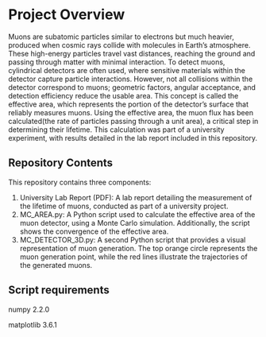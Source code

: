 # Project Overview
Muons are subatomic particles similar to electrons but much heavier, produced when cosmic rays collide with molecules in Earth’s atmosphere. These high-energy particles travel vast distances, reaching the ground and passing through matter with minimal interaction. To detect muons, cylindrical detectors are often used, where sensitive materials within the detector capture particle interactions. However, not all collisions within the detector correspond to muons; geometric factors, angular acceptance, and detection efficiency reduce the usable area. This concept is called the effective area, which represents the portion of the detector’s surface that reliably measures muons. Using the effective area, the muon flux has been calculated(the rate of particles passing through a unit area), a critical step in determining their lifetime. This calculation was part of a university experiment, with results detailed in the lab report included in this repository.
## Repository Contents
This repository contains three components:
1. University Lab Report (PDF): A lab report detailing the measurement of the lifetime of muons, conducted as part of a university project.
2. MC_AREA.py: A Python script used to calculate the effective area of the muon detector, using a Monte Carlo simulation. Additionally, the script shows the convergence of the effective area. 
3. MC_DETECTOR_3D.py: A second Python script that provides a visual representation of muon generation. The top orange circle represents the muon generation point, while the red lines illustrate the trajectories of the generated muons.
## Script requirements
numpy 2.2.0

matplotlib 3.6.1
